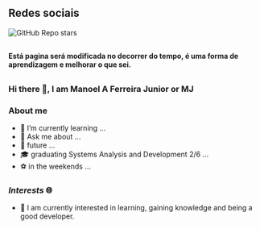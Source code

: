 ## Redes sociais ##

<img alt="GitHub Repo stars" src="https://img.shields.io/github/stars/ManoelAFjr/ManoelAFJr.github.io?color=black&label=gitHub&logo=GitHub&style=social"> 

## ##
#### Está pagina será modificada no decorrer do tempo, é uma forma de aprendizagem e melhorar o que sei. ####
## ##

### Hi there 👋, I am Manoel A Ferreira Junior or MJ
### About me


* 🌱 I’m currently learning ...
* 💬 Ask me about ...
* :eyes: future ...
* :mortar_board: graduating Systems Analysis and Development 2/6 ...
* ⚽  in the weekends ...

### **_Interests_**  :globe_with_meridians:
* 📑 I am currently interested in learning, gaining knowledge and being a good developer.
